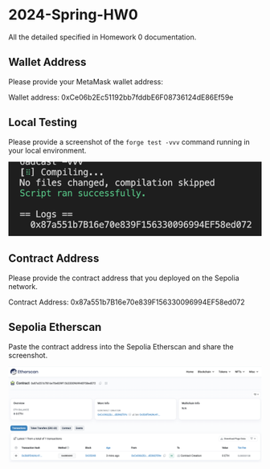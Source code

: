 # 2024-Spring-HW0

All the detailed specified in Homework 0 documentation.

## Wallet Address
Please provide your MetaMask wallet address:

Wallet address: 0xCe06b2Ec51192bb7fddbE6F08736124dE86Ef59e

## Local Testing
Please provide a screenshot of the `forge test -vvv` command running in your local environment.

![Local Testing Screenshot](HW0_01.png)

## Contract Address
Please provide the contract address that you deployed on the Sepolia network.

Contract Address: 0x87a551b7B16e70e839F156330096994EF58ed072

## Sepolia Etherscan
Paste the contract address into the Sepolia Etherscan and share the screenshot.

![Sepolia Etherscan Screenshot](HW0_02.png)
